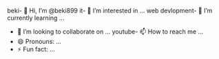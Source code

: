 beki- 👋 Hi, I’m @beki899
it- 👀 I’m interested in ...
web devlopment- 🌱 I’m currently learning ...
- 💞️ I’m looking to collaborate on ...
youtube- 📫 How to reach me ...
- 😄 Pronouns: ...
- ⚡ Fun fact: ...

<!---
beki899/beki899 is a ✨ special ✨ repository because its `README.md` (this file) appears on your GitHub profile.
You can click the Preview link to take a look at your changes.
--->
